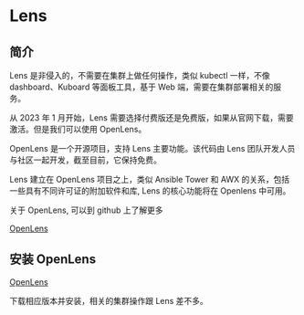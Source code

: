 # Lens

## 简介

Lens 是非侵入的，不需要在集群上做任何操作，类似 kubectl 一样，不像 dashboard、Kuboard 等面板工具，基于 Web 端，需要在集群部署相关的服务。

从 2023 年 1 月开始，Lens 需要选择付费版还是免费版，如果从官网下载，需要激活。但是我们可以使用 OpenLens。

OpenLens 是一个开源项目，支持 Lens 主要功能。该代码由 Lens 团队开发人员与社区一起开发，截至目前，它保持免费。

Lens 建立在 OpenLens 项目之上，类似 Ansible Tower 和 AWX 的关系，包括一些具有不同许可证的附加软件和库, Lens 的核心功能将在 Openlens 中可用。

关于 OpenLens, 可以到 github 上了解更多

[OpenLens](https://github.com/MuhammedKalkan/OpenLens 'OpenLens')

## 安装 OpenLens

[OpenLens](https://github.com/MuhammedKalkan/OpenLens/releases 'OpenLens')

下载相应版本并安装，相关的集群操作跟 Lens 差不多。
